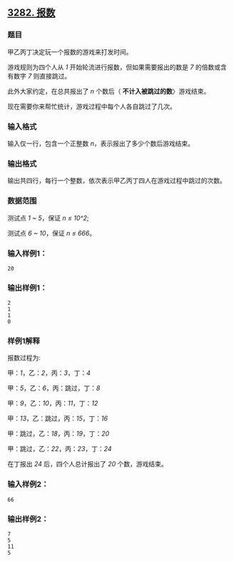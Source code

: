 ## [3282. 报数](https://www.acwing.com/problem/content/3285/)

### 题目

甲乙丙丁决定玩一个报数的游戏来打发时间。

游戏规则为四个人从 *1* 开始轮流进行报数，但如果需要报出的数是 *7* 的倍数或含有数字 *7* 则直接跳过。

此外大家约定，在总共报出了 *n* 个数后（ **不计入被跳过的数**〉游戏结束。

现在需要你来帮忙统计，游戏过程中每个人各自跳过了几次。

### 输入格式

输入仅一行，包含一个正整数 *n*，表示报出了多少个数后游戏结束。

### 输出格式

输出共四行，每行一个整数，依次表示甲乙丙丁四人在游戏过程中跳过的次数。

### 数据范围

测试点 *1 ~ 5*，保证 *n ≤ 10^2*;

测试点 *6 ~ 10*，保证 *n ≤ 666*。

### 输入样例1：

```
20
```

### 输出样例1：

```
2
1
1
0
```

### 样例1解释

报数过程为:

甲：*1*，乙：*2*，丙：*3*，丁：*4*

甲：*5*，乙：*6*，丙：跳过，丁：*8*

甲：*9*，乙：*10*，丙：*11*，丁：*12*

甲：*13*，乙：跳过，丙：*15*，丁：*16*

甲：跳过，乙：*18*，丙：*19*，丁：*20*

甲：跳过，乙：*22*，丙：*23*，丁：*24*

在丁报出 *24* 后，四个人总计报出了 *20* 个数，游戏结束。

### 输入样例2：

```
66
```

### 输出样例2：

```
7
5
11
5
```
